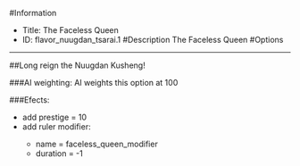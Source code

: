 #Information
 - Title: The Faceless Queen
 - ID: flavor_nuugdan_tsarai.1
#Description
The Faceless Queen
#Options

___
##Long reign the Nuugdan Kusheng!

###AI weighting:
AI weights this option at 100


###Efects:<ul><li>add prestige = 10</li><li>add ruler modifier:</li><ul><li>name = faceless_queen_modifier</li><li>duration = -1</li></ul></ul>
